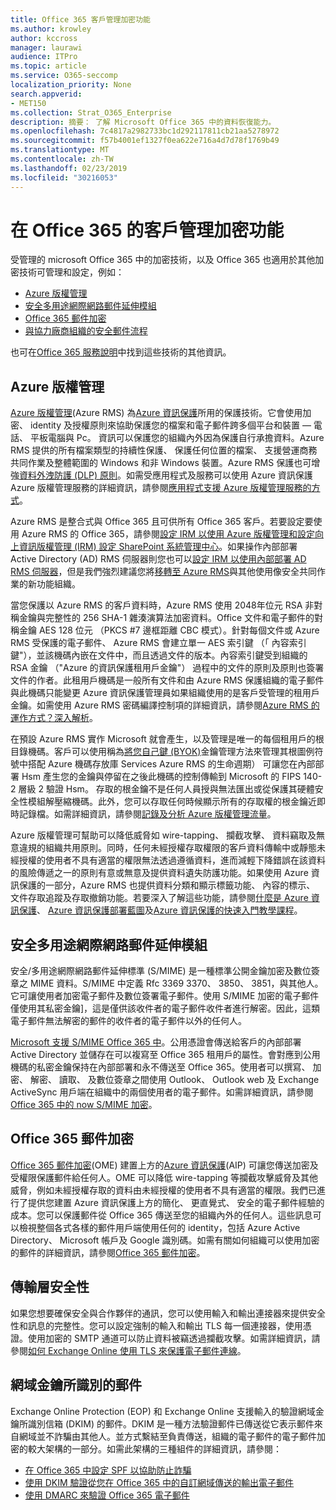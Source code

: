 ```yaml
---
title: Office 365 客戶管理加密功能
ms.author: krowley
author: kccross
manager: laurawi
audience: ITPro
ms.topic: article
ms.service: O365-seccomp
localization_priority: None
search.appverid:
- MET150
ms.collection: Strat_O365_Enterprise
description: 摘要： 了解 Microsoft Office 365 中的資料恢復能力。
ms.openlocfilehash: 7c4817a2982733bc1d292117811cb21aa5278972
ms.sourcegitcommit: f57b4001ef1327f0ea622e716a4d7d78f1769b49
ms.translationtype: MT
ms.contentlocale: zh-TW
ms.lasthandoff: 02/23/2019
ms.locfileid: "30216053"
---
```

# <a name="customer-managed-encryption-features-in-office-365"></a>在 Office 365 的客戶管理加密功能

受管理的 microsoft Office 365 中的加密技術，以及 Office 365 也適用於其他加密技術可管理和設定，例如：
- [Azure 版權管理](https://docs.microsoft.com/azure/information-protection/what-is-azure-rms)
- [安全多用途網際網路郵件延伸模組](http://blogs.technet.com/b/exchange/archive/2014/12/15/how-to-configure-s-mime-in-office-365.aspx)
- [Office 365 郵件加密](http://products.office.com/en-us/exchange/office-365-message-encryption)
- [與協力廠商組織的安全郵件流程](https://docs.microsoft.com/exchange/mail-flow-best-practices/use-connectors-to-configure-mail-flow/set-up-connectors-for-secure-mail-flow-with-a-partner)

也可在[Office 365 服務說明](https://technet.microsoft.com/en-us/library/office-365-service-descriptions.aspx)中找到這些技術的其他資訊。

## <a name="azure-rights-management"></a>Azure 版權管理
[Azure 版權管理](https://docs.microsoft.com/azure/information-protection/what-is-azure-rms)(Azure RMS) 為[Azure 資訊保護](https://docs.microsoft.com/information-protection/understand-explore/what-is-information-protection)所用的保護技術。它會使用加密、 identity 及授權原則來協助保護您的檔案和電子郵件跨多個平台和裝置 — 電話、 平板電腦與 Pc。 資訊可以保護您的組織內外因為保護自行承擔資料。Azure RMS 提供的所有檔案類型的持續性保護、 保護任何位置的檔案、 支援營運商務共同作業及整體範圍的 Windows 和非 Windows 裝置。Azure RMS 保護也可增強[資料外洩防護 (DLP) 原則](https://docs.microsoft.com/exchange/security-and-compliance/data-loss-prevention/data-loss-prevention)。如需受應用程式及服務可以使用 Azure 資訊保護 Azure 版權管理服務的詳細資訊，請參閱[應用程式支援 Azure 版權管理服務的方式](https://docs.microsoft.com/information-protection/understand-explore/applications-support)。

Azure RMS 是整合式與 Office 365 且可供所有 Office 365 客戶。若要設定要使用 Azure RMS 的 Office 365，請參閱[設定 IRM 以使用 Azure 版權管理和設定向上資訊版權管理 (IRM) 設定 SharePoint 系統管理中心](https://technet.microsoft.com/en-us/library/dn151475(v=exchg.150).aspx)。如果操作內部部署 Active Directory (AD) RMS 伺服器則您也可以[設定 IRM 以使用內部部署 AD RMS 伺服器](https://docs.microsoft.com/office365/SecurityCompliance/configure-irm-to-use-an-on-premises-ad-rms-server)，但是我們強烈建議您將[移轉至 Azure RMS](https://docs.microsoft.com/azure/information-protection/migrate-from-ad-rms-to-azure-rms)與其他使用像安全共同作業的新功能組織。

當您保護以 Azure RMS 的客戶資料時，Azure RMS 使用 2048年位元 RSA 非對稱金鑰與完整性的 256 SHA-1 雜湊演算法加密資料。Office 文件和電子郵件的對稱金鑰 AES 128 位元 （PKCS #7 邊框距離 CBC 模式）。針對每個文件或 Azure RMS 受保護的電子郵件、 Azure RMS 會建立單一 AES 索引鍵 （「 內容索引鍵"），並該機碼內嵌在文件中，而且透過文件的版本。內容索引鍵受到組織的 RSA 金鑰 （"Azure 的資訊保護租用戶金鑰"） 過程中的文件的原則及原則也簽署文件的作者。此租用戶機碼是一般所有文件和由 Azure RMS 保護組織的電子郵件與此機碼只能變更 Azure 資訊保護管理員如果組織使用的是客戶受管理的租用戶金鑰。如需使用 Azure RMS 密碼編譯控制項的詳細資訊，請參閱[Azure RMS 的運作方式？深入解析](https://docs.microsoft.com/information-protection/understand-explore/how-does-it-work)。

在預設 Azure RMS 實作 Microsoft 就會產生，以及管理是唯一的每個租用戶的根目錄機碼。客戶可以使用稱為[將您自己鍵 (BYOK)](https://docs.microsoft.com/azure/information-protection/plan-implement-tenant-key)金鑰管理方法來管理其根圖例符號中搭配 Azure 機碼存放庫 Services Azure RMS 的生命週期） 可讓您在內部部署 Hsm 產生您的金鑰與停留在之後此機碼的控制傳輸到 Microsoft 的 FIPS 140-2 層級 2 驗證 Hsm。 存取的根金鑰不是任何人員授與無法匯出或從保護其硬體安全性模組解壓縮機碼。此外，您可以存取任何時候顯示所有的存取權的根金鑰近即時記錄檔。如需詳細資訊，請參閱[記錄及分析 Azure 版權管理流量](https://docs.microsoft.com/azure/information-protection/log-analyze-usage)。

Azure 版權管理可幫助可以降低威脅如 wire-tapping、 攔截攻擊、 資料竊取及無意違規的組織共用原則。同時，任何未經授權存取權限的客戶資料傳輸中或靜態未經授權的使用者不具有適當的權限無法透過遵循資料，進而減輕下降錯誤在該資料的風險傳遞之一的原則有意或無意及提供資料遺失防護功能。如果使用 Azure 資訊保護的一部分，Azure RMS 也提供資料分類和顯示標籤功能、 內容的標示、 文件存取追蹤及存取撤銷功能。若要深入了解這些功能，請參閱[什麼是 Azure 資訊保護](https://docs.microsoft.com/information-protection/understand-explore/what-is-information-protection)、 [Azure 資訊保護部署藍圖](https://docs.microsoft.com/information-protection/plan-design/deployment-roadmap)及[Azure 資訊保護的快速入門教學課程](https://docs.microsoft.com/information-protection/get-started/infoprotect-quick-start-tutorial)。

## <a name="secure-multipurpose-internet-mail-extension"></a>安全多用途網際網路郵件延伸模組
安全/多用途網際網路郵件延伸標準 (S/MIME) 是一種標準公開金鑰加密及數位簽章之 MIME 資料。S/MIME 中定義 Rfc 3369 3370、 3850、 3851，與其他人。它可讓使用者加密電子郵件及數位簽署電子郵件。使用 S/MIME 加密的電子郵件僅使用其私密金鑰]，這是僅供該收件者的電子郵件收件者進行解密。因此，這類電子郵件無法解密的郵件的收件者的電子郵件以外的任何人。

[Microsoft 支援 S/MIME Office 365 中](http://blogs.technet.com/b/exchange/archive/2014/12/15/how-to-configure-s-mime-in-office-365.aspx)。公用憑證會傳送給客戶的內部部署 Active Directory 並儲存在可以複寫至 Office 365 租用戶的屬性。會對應到公用機碼的私密金鑰保持在內部部署和永不傳送至 Office 365。使用者可以撰寫、 加密、 解密、 讀取、 及數位簽章之間使用 Outlook、 Outlook web 及 Exchange ActiveSync 用戶端在組織中的兩個使用者的電子郵件。如需詳細資訊，請參閱[Office 365 中的 now S/MIME 加密](http://blogs.office.com/2014/02/26/smime-encryption-now-in-office-365/)。

## <a name="office-365-message-encryption"></a>Office 365 郵件加密
[Office 365 郵件加密](https://products.office.com/en-us/exchange/office-365-message-encryption)(OME) 建置上方的[Azure 資訊保護](https://docs.microsoft.com/information-protection/understand-explore/what-is-information-protection)(AIP) 可讓您傳送加密及受權限保護郵件給任何人。OME 可以降低 wire-tapping 等攔截攻擊威脅及其他威脅，例如未經授權存取的資料由未經授權的使用者不具有適當的權限。我們已進行了提供您建置 Azure 資訊保護上方的簡化、 更直覺式、 安全的電子郵件經驗的成本。您可以保護郵件從 Office 365 傳送至您的組織內外的任何人。這些訊息可以檢視整個各式各樣的郵件用戶端使用任何的 identity，包括 Azure Active Directory、 Microsoft 帳戶及 Google 識別碼。如需有關如何組織可以使用加密的郵件的詳細資訊，請參閱[Office 365 郵件加密](https://support.office.com/article/F87CB016-7876-4317-AE3C-9169B311FF8A)。

## <a name="transport-layer-security"></a>傳輸層安全性
如果您想要確保安全與合作夥伴的通訊，您可以使用輸入和輸出連接器來提供安全性和訊息的完整性。您可以設定強制的輸入和輸出 TLS 每一個連接器，使用憑證。使用加密的 SMTP 通道可以防止資料被竊透過攔截攻擊。如需詳細資訊，請參閱[如何 Exchange Online 使用 TLS 來保護電子郵件連線](https://support.office.com/article/How-Exchange-Online-uses-TLS-to-secure-email-connections-in-Office-365-4CDE0CDA-3430-4DC0-B489-F2C0736C929F)。

## <a name="domain-keys-identified-mail"></a>網域金鑰所識別的郵件
Exchange Online Protection (EOP) 和 Exchange Online 支援輸入的驗證網域金鑰所識別信箱 (DKIM) 的郵件。DKIM 是一種方法驗證郵件已傳送從它表示郵件來自網域並不詐騙由其他人。並方式繫結至負責傳送，組織的電子郵件的電子郵件加密的較大架構的一部分。如需此架構的三種組件的詳細資訊，請參閱：
- [在 Office 365 中設定 SPF 以協助防止詐騙](https://docs.microsoft.com/office365/SecurityCompliance/set-up-spf-in-office-365-to-help-prevent-spoofing)
- [使用 DKIM 驗證從您在 Office 365 中的自訂網域傳送的輸出電子郵件](https://docs.microsoft.com/office365/SecurityCompliance/use-dkim-to-validate-outbound-email)
- [使用 DMARC 來驗證 Office 365 電子郵件](https://https://docs.microsoft.com/office365/SecurityCompliance/use-dmarc-to-validate-email)
